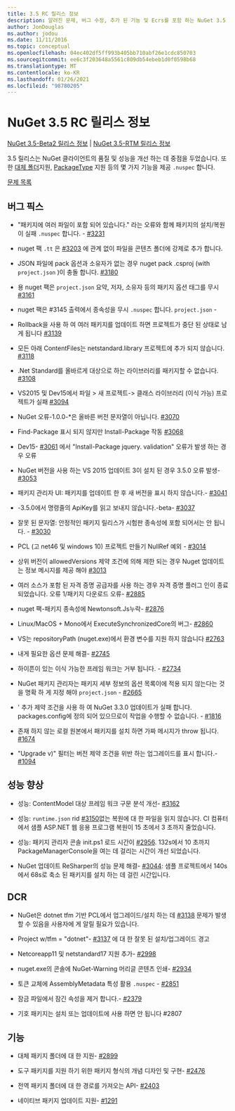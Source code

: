 ```yaml
---
title: 3.5 RC 릴리스 정보
description: 알려진 문제, 버그 수정, 추가 된 기능 및 Ecrs를 포함 하는 NuGet 3.5 RC에 대 한 릴리스 정보입니다.
author: JonDouglas
ms.author: jodou
ms.date: 11/11/2016
ms.topic: conceptual
ms.openlocfilehash: 04ec402df5ff993b405bb710abf26e1cdc850703
ms.sourcegitcommit: ee6c3f203648a5561c809db54ebeb1d0f0598b68
ms.translationtype: MT
ms.contentlocale: ko-KR
ms.lasthandoff: 01/26/2021
ms.locfileid: "98780205"
---
```

# <a name="nuget-35-rc-release-notes"></a>NuGet 3.5 RC 릴리스 정보

[NuGet 3.5-Beta2 릴리스 정보](../release-notes/nuget-3.5-Beta2.md)  |  [NuGet 3.5-RTM 릴리스 정보](../release-notes/nuget-3.5-RTM.md)

3.5 릴리스는 NuGet 클라이언트의 품질 및 성능을 개선 하는 데 중점을 두었습니다. 또한 [대체 폴더](https://github.com/NuGet/Home/issues/2899)지원, [PackageType](https://github.com/NuGet/Home/issues/2476) 지원 등의 몇 가지 기능을 제공 `.nuspec` 합니다.

[문제 목록](https://github.com/NuGet/Home/issues?q=is%3Aissue+is%3Aclosed+milestone%3A%223.5%20RC")

## <a name="bug-fixes"></a>버그 픽스

* "패키지에 여러 파일이 포함 되어 있습니다." 라는 오류와 함께 패키지의 설치/복원이 실패 `.nuspec` 합니다. - [#3231](https://github.com/NuGet/Home/issues/3231)

* nuget 팩 `.tt` 은 [#3203](https://github.com/NuGet/Home/issues/3203) 에 관계 없이 파일을 콘텐츠 폴더에 강제로 추가 합니다.

* JSON 파일에 pack 옵션과 소유자가 없는 경우 nuget pack .csproj (with `project.json` )이 충돌 합니다. [#3180](https://github.com/NuGet/Home/issues/3180)

* 용 nuget 팩은 `project.json` 요약, 저자, 소유자 등의 패키지 옵션 태그를 무시 [#3161](https://github.com/NuGet/Home/issues/3161)

* nuget 팩은 #3145 출력에서 종속성을 무시 `.nuspec` 합니다. `project.json`  -  [](https://github.com/NuGet/Home/issues/3145)

* Rollback을 사용 하 여 여러 패키지를 업데이트 하면 프로젝트가 중단 된 상태로 남게 됩니다 [#3139](https://github.com/NuGet/Home/issues/3139)

* 모든 아래 ContentFiles는 netstandard.library 프로젝트에 추가 되지 않습니다. [#3118](https://github.com/NuGet/Home/issues/3118)

* .Net Standard를 올바르게 대상으로 하는 라이브러리를 패키지할 수 없습니다. [#3108](https://github.com/NuGet/Home/issues/3108)

* VS2015 및 Dev15에서 파일 > 새 프로젝트-> 클래스 라이브러리 (이식 가능) 프로젝트가 실패 [#3094](https://github.com/NuGet/Home/issues/3094)

* NuGet 오류-1.0.0-*은 올바른 버전 문자열이 아닙니다. [#3070](https://github.com/NuGet/Home/issues/3070)

* Find-Package 표시 되지 않지만 Install-Package 작동 [#3068](https://github.com/NuGet/Home/issues/3068)

* Dev15- [#3061](https://github.com/NuGet/Home/issues/3061) 에서 "Install-Package jquery. validation" 오류가 발생 하는 경우 오류

* NuGet 버전을 사용 하는 VS 2015 업데이트 3이 설치 된 경우 3.5.0 오류 발생- [#3053](https://github.com/NuGet/Home/issues/3053)

* 패키지 관리자 UI: 패키지를 업데이트 한 후 새 버전을 표시 하지 않습니다.- [#3041](https://github.com/NuGet/Home/issues/3041)

* -3.5.0에서 명령줄의 ApiKey를 읽고 보내지 않습니다.-beta- [#3037](https://github.com/NuGet/Home/issues/3037)

* 잘못 된 문자열: 안정적인 패키지 릴리스가 시험판 종속성에 포함 되어서는 안 됩니다. - [#3030](https://github.com/NuGet/Home/issues/3030)

* PCL (고 net46 및 windows 10) 프로젝트 만들기 NullRef 예외 - [#3014](https://github.com/NuGet/Home/issues/3014)

* 상위 버전이 allowedVersions 제약 조건에 의해 제한 되는 경우 Nuget 업데이트는 정보 메시지를 제공 해야 [#3013](https://github.com/NuGet/Home/issues/3013)

* 여러 소스가 포함 된 자격 증명 공급자를 사용 하는 경우 자격 증명 플러그 인이 종료 되었습니다. 오류 1/패키지 다운로드 오류- [#2885](https://github.com/NuGet/Home/issues/2885)

* nuget 팩-패키지 종속성에 Newtonsoft.Js누락- [#2876](https://github.com/NuGet/Home/issues/2876)

* Linux/MacOS + Mono에서 ExecuteSynchronizedCore의 버그- [#2860](https://github.com/NuGet/Home/issues/2860)

* VS는 repositoryPath (nuget.exe)에서 환경 변수를 지원 하지 않습니다 [#2763](https://github.com/NuGet/Home/issues/2763)

* 내게 필요한 옵션 문제 해결- [#2745](https://github.com/NuGet/Home/issues/2745)

* 하이픈이 있는 이식 가능한 프레임 워크는 거부 됩니다. - [#2734](https://github.com/NuGet/Home/issues/2734)

* NuGet 패키지 관리자는 패키지 세부 정보의 옵션 목록이에 적용 되지 않는다는 것을 명확 하 게 지정 해야 `project.json`  -  [#2665](https://github.com/NuGet/Home/issues/2665)

* ' 추가 제약 조건을 사용 하 여 NuGet 3.3.0 업데이트가 실패 합니다. packages.config에 정의 되어 있으므로이 작업을 수행할 수 없습니다. - [#1816](https://github.com/NuGet/Home/issues/1816)

* 존재 하지 않는 로컬 원본에서 패키지를 설치 하면 가짜 메시지가 throw 됩니다. [#1674](https://github.com/NuGet/Home/issues/1674)

* "Upgrade v)" 필터는 버전 제약 조건을 위반 하는 업그레이드를 표시 합니다.- [#1094](https://github.com/NuGet/Home/issues/1094)

## <a name="performance-improvements"></a>성능 향상

* 성능: ContentModel 대상 프레임 워크 구문 분석 개선- [#3162](https://github.com/NuGet/Home/issues/3162)

* 성능: `runtime.json` rid [#3150](https://github.com/NuGet/Home/issues/3150)없는 복원에 대 한 파일을 읽지 않습니다. CI 컴퓨터에서 샘플 ASP.NET 웹 응용 프로그램 복원이 15 초에서 3 초까지 줄었습니다.

* 성능: 패키지 관리자 콘솔 init.ps1 로드 시간이 [#2956](https://github.com/NuGet/Home/issues/2956). 132s에서 10 초까지 PackageManagerConsole을 여는 데 걸리는 시간이 개선 되었습니다.

* NuGet 업데이트 ReSharper의 성능 문제 해결- [#3044](https://github.com/NuGet/Home/issues/3044): 샘플 프로젝트에서 140s에서 68s로 축소 된 패키지를 설치 하는 데 걸린 시간입니다.

## <a name="dcrs"></a>DCR

* NuGet은 dotnet tfm 기반 PCL에서 업그레이드/설치 하는 데 [#3138](https://github.com/NuGet/Home/issues/3138) 문제가 발생할 수 있음을 사용자에 게 알릴 필요가 있습니다.

* Project w/tfm = "dotnet"- [#3137](https://github.com/NuGet/Home/issues/3137) 에 대 한 잘못 된 설치/업그레이드 경고

* Netcoreapp11 및 netstandard17 지원 추가- [#2998](https://github.com/NuGet/Home/issues/2998)

* nuget.exe의 콘솔에 NuGet-Warning 머리글 콘텐츠 인쇄- [#2934](https://github.com/NuGet/Home/issues/2934)

* 토큰 교체에 AssemblyMetadata 특성 활용 `.nuspec` - [#2851](https://github.com/NuGet/Home/issues/2851)

* 잠금 파일에서 잠긴 속성을 제거 합니다.- [#2379](https://github.com/NuGet/Home/issues/2379)

* 기호 패키지는 설치 또는 업데이트에 사용 하면 안 됩니다 #2807

## <a name="features"></a>기능

* 대체 패키지 폴더에 대 한 지원- [#2899](https://github.com/NuGet/Home/issues/2899)

* 도구 패키지를 지원 하기 위한 패키지 형식의 개념 디자인 및 구현- [#2476](https://github.com/NuGet/Home/issues/2476)

* 전역 패키지 폴더에 대 한 경로를 가져오는 API- [#2403](https://github.com/NuGet/Home/issues/2403)

* 네이티브 패키지 업데이트 지원- [#1291](https://github.com/NuGet/Home/issues/1291)
